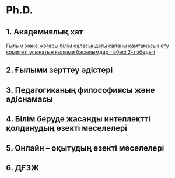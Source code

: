 # Ph.D.
## 1. Академиялық хат
[Ғылым және жоғары білім саласындағы сапаны қамтамасыз ету комитеті ұсынатын ғылыми басылымдар тізбесі 2-тізбедегі](Ғылым%20және%20жоғары%20білім%20саласындағы%20сапаны%20қамтамасыз%20ету%20комитеті%20%20%20ұсынатын%20ғылыми%20басылымдар%20тізбесі.svg)

## 2. Ғылыми зерттеу әдістері

## 3. Педагогиканың философиясы және әдіснамасы

## 4. Білім беруде жасанды интеллектті қолданудың өзекті мәселелері

## 5. Онлайн – оқытудың өзекті мәселелері

## 6. ДҒЗЖ
